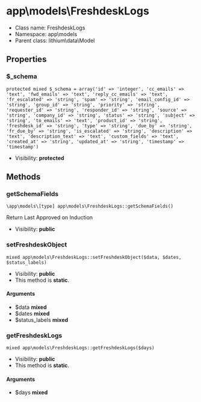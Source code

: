 app\models\FreshdeskLogs
===============






* Class name: FreshdeskLogs
* Namespace: app\models
* Parent class: lithium\data\Model





Properties
----------


### $_schema

    protected mixed $_schema = array('id' => 'integer', 'cc_emails' => 'text', 'fwd_emails' => 'text', 'reply_cc_emails' => 'text', 'fr_escalated' => 'string', 'spam' => 'string', 'email_config_id' => 'string', 'group_id' => 'string', 'priority' => 'string', 'requester_id' => 'string', 'responder_id' => 'string', 'source' => 'string', 'company_id' => 'string', 'status' => 'string', 'subject' => 'string', 'to_emails' => 'text', 'product_id' => 'string', 'freshdesk_id' => 'string', 'type' => 'string', 'due_by' => 'string', 'fr_due_by' => 'string', 'is_escalated' => 'string', 'description' => 'text', 'description_text' => 'text', 'custom_fields' => 'text', 'created_at' => 'string', 'updated_at' => 'string', 'timestamp' => 'timestamp')





* Visibility: **protected**


Methods
-------


### getSchemaFields

    \app\models\[type] app\models\FreshdeskLogs::getSchemaFields()

Return Last Approved on Induction



* Visibility: **public**




### setFreshdeskObject

    mixed app\models\FreshdeskLogs::setFreshdeskObject($data, $dates, $status_labels)





* Visibility: **public**
* This method is **static**.


#### Arguments
* $data **mixed**
* $dates **mixed**
* $status_labels **mixed**



### getFreshdeskLogs

    mixed app\models\FreshdeskLogs::getFreshdeskLogs($days)





* Visibility: **public**
* This method is **static**.


#### Arguments
* $days **mixed**


